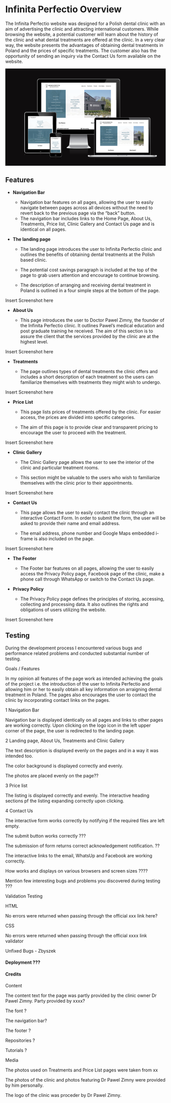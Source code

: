 # Infinita Perfectio Overview

The Infinita Perfectio website was designed for a Polish dental clinic with an aim of advertising the clinic and attracting international customers. While browsing the website, a potential customer will learn about the history of the clinic and what dental treatments are offered at the clinic. In a very clear way, the website presents the advantages of obtaining dental treatments in Poland and the prices of specific treatments. The customer also has the opportunity of sending an inquiry via the Contact Us form available on the website.

![Infinita Perfectio Website Screenshot](assets/images/md/infinita-perfectio-screenshot.png)

## Features

- __Navigation Bar__

  - Navigation bar features on all pages, allowing the user to easily navigate between pages across all devices without the need to revert back to the previous page via the “back” button.
  - The navigation bar includes links to the Home Page, About Us, Treatments, Price list, Clinic Gallery and Contact Us page and is identical on all pages.




  
- __The landing page__

  - The landing page introduces the user to Infinita Perfectio clinic and outlines the benefits of obtaining dental treatments at the Polish based clinic.

  - The potential cost savings paragraph is included at the top of the page to grab users attention and encourage to continue browsing.

  - The description of arranging and receiving dental treatment in Poland is outlined in a four simple steps at the bottom of the page.

  

Insert Screenshot here

  
- __About Us__

  - This page introduces the user to Doctor Pawel Zimny, the founder of the Infinita Perfectio clinic. It outlines Pawel’s medical education and post graduate training he received. The aim of this section is to assure the client that the services provided by the clinic are at the highest level.

  

Insert Screenshot here

  
- __Treatments__

  - The page outlines types of dental treatments the clinic offers and includes a short description of each treatment so the users can familiarize themselves with treatments they might wish to undergo.

Insert Screenshot here

- __Price List__

  - This page lists prices of treatments offered by the clinic. For easier access, the prices are divided into specific categories.

  - The aim of this page is to provide clear and transparent pricing to encourage the user to proceed with the treatment.

 
Insert Screenshot here


  - __Clinic Gallery__
  

    - The Clinic Gallery page allows the user to see the interior of the clinic and particular treatment rooms.

    - This section might be valuable to the users who wish to familiarize themselves with the clinic prior to their appointments.

  
Insert Screenshot here

  
- __Contact Us__

  - This page allows the user to easily contact the clinic through an interactive Contact Form. In order to submit the form, the user will be asked to provide their name and email address.

  - The email address, phone number and Google Maps embedded i-frame is also included on the page.

 
Insert Screenshot here

  
- __The Footer__

  - The Footer bar features on all pages, allowing the user to easily access the Privacy Policy page, Facebook page of the clinic, make a phone call through WhatsApp or switch to the Contact Us page.

  
- __Privacy Policy__

  - The Privacy Policy page defines the principles of storing, accessing, collecting and processing data. It also outlines the rights and obligations of users utilizing the website.


Insert Screenshot here

  
## Testing

  

During the development process I encountered various bugs and performance related problems and conducted substantial number of testing.

  

Goals / Features

In my opinion all features of the page work as intended achieving the goals of the project i.e. the introduction of the user to Infinita Perfectio and allowing him or her to easily obtain all key information on arraigning dental treatment in Poland. The pages also encourages the user to contact the clinic by incorporating contact links on the pages.

  

1 Navigation Bar

Navigation bar is displayed identically on all pages and links to other pages are working correctly. Upon clicking on the logo icon in the left upper corner of the page, the user is redirected to the landing page.

  

2 Landing page, About Us, Treatments and Clinic Gallery

The text description is displayed evenly on the pages and in a way it was intended too.

  

The color background is displayed correctly and evenly.

  

The photos are placed evenly on the page??

  

3 Price list

The listing is displayed correctly and evenly. The interactive heading sections pf the listing expanding correctly upon clicking.

  

4 Contact Us

The interactive form works correctly by notifying if the required files are left empty.

The submit button works correctly ???

The submission of form returns correct acknowledgement notification. ??

The interactive links to the email, WhatsUp and Facebook are working correctly.

  

How works and displays on various browsers and screen sizes ????

  

Mention few interesting bugs and problems you discovered during testing ???

  

Validation Testing

HTML

No errors were returned when passing through the official xxx link here?

  

CSS

No errors were returned when passing through the official xxxx link validator

  

Unfixed Bugs - Zbyszek

  

  

#### Deployment ???

  

#### Credits

  

Content

  

The content text for the page was partly provided by the clinic owner Dr Pawel Zimny. Party provided by xxxx?

  

The font ?

The navigation bar?

The footer ?

Repositories ?

Tutorials ?

  

Media

The photos used on Treatments and Price List pages were taken from xx

  

The photos of the clinic and photos featuring Dr Pawel Zimny were provided by him personally.

  

The logo of the clinic was proceder by Dr Pawel Zimny.
